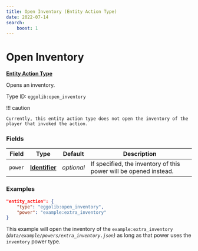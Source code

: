 ```yaml
---
title: Open Inventory (Entity Action Type)
date: 2022-07-14
search:
    boost: 1
---
```


#   Open Inventory

**[Entity Action Type]**

Opens an inventory.

Type ID: `eggolib:open_inventory`

!!! caution

    Currently, this entity action type does not open the inventory of the player that invoked the action.


### Fields

Field | Type | Default | Description
------|------|---------|------------
`power` | **[Identifier]** | *optional* | If specified, the inventory of this power will be opened instead.


### Examples

``` json
"entity_action": {
    "type": "eggolib:open_inventory",
    "power": "example:extra_inventory"
}
```

This example will open the inventory of the `example:extra_inventory` *(`data/example/powers/extra_inventory.json`)* as long as that power uses the `inventory` power type.


[Entity Action Type]: ../entity_action_types.md
[Identifier]: https://origins.readthedocs.io/en/1.4.1/types/data_types/identifier
